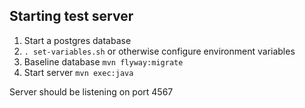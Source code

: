 ## Starting test server

1. Start a postgres database
2. `. set-variables.sh` or otherwise configure environment variables
3. Baseline database `mvn flyway:migrate`
4. Start server `mvn exec:java`

Server should be listening on port 4567